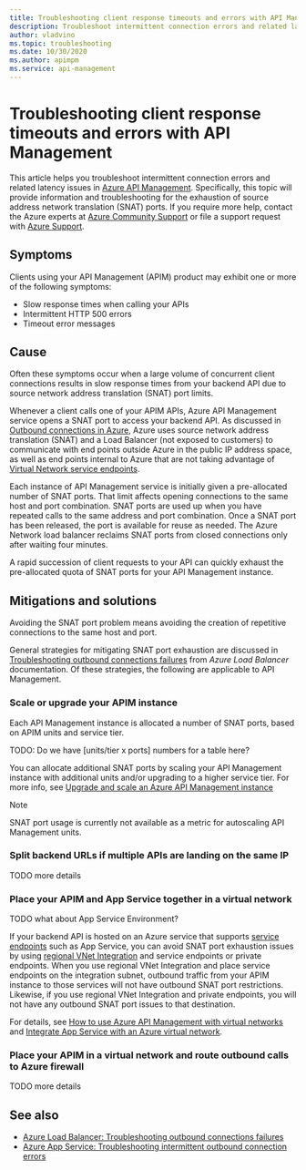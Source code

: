 ```yaml
---
title: Troubleshooting client response timeouts and errors with API Management
description: Troubleshoot intermittent connection errors and related latency issues in API Management
author: vladvino
ms.topic: troubleshooting
ms.date: 10/30/2020
ms.author: apimpm
ms.service: api-management
---
```


# Troubleshooting client response timeouts and errors with API Management

This article helps you troubleshoot intermittent connection errors and related latency issues in [Azure API Management](./api-management-key-concepts.md). Specifically, this topic will provide information and troubleshooting for the exhaustion of source address network translation (SNAT) ports. If you require more help, contact the Azure experts at [Azure Community Support](https://azure.microsoft.com/support/community/) or file a support request with [Azure Support](https://azure.microsoft.com/support/options/).

## Symptoms

Clients using your API Management (APIM) product may exhibit one or more of the following symptoms:

* Slow response times when calling your APIs
* Intermittent HTTP 500 errors
* Timeout error messages

## Cause

Often these symptoms occur when a large volume of concurrent client connections results in slow response times from your backend API due to source network address translation (SNAT) port limits.

Whenever a client calls one of your APIM APIs, Azure API Management service opens a SNAT port to access your backend API. As discussed in [Outbound connections in Azure](../load-balancer/load-balancer-outbound-connections.md), Azure uses source network address translation (SNAT) and a Load Balancer (not exposed to customers) to communicate with end points outside Azure in the public IP address space, as well as end points internal to Azure that are not taking advantage of [Virtual Network service endpoints](../virtual-network/virtual-network-service-endpoints-overview.md).

Each instance of API Management service is initially given a pre-allocated number of SNAT ports. That limit affects opening connections to the same host and port combination. SNAT ports are used up when you have repeated calls to the same address and port combination. Once a SNAT port has been released, the port is available for reuse as needed. The Azure Network load balancer reclaims SNAT ports from closed connections only after waiting four minutes.

A rapid succession of client requests to your API can quickly exhaust the pre-allocated quota of SNAT ports for your API Management instance.

## Mitigations and solutions

Avoiding the SNAT port problem means avoiding the creation of repetitive connections to the same host and port.

General strategies for mitigating SNAT port exhaustion are discussed in [Troubleshooting outbound connections failures](../load-balancer/troubleshoot-outbound-connection.md) from *Azure Load Balancer* documentation. Of these strategies, the following are applicable to API Management.

### Scale or upgrade your APIM instance

Each API Management instance is allocated a number of SNAT ports, based on APIM units and service tier.

TODO: Do we have [units/tier x ports] numbers for a table here?

You can allocate additional SNAT ports by scaling your API Management instance with additional units and/or upgrading to a higher service tier. For more info, see [Upgrade and scale an Azure API Management instance](upgrade-and-scale.md)

> [!NOTE]
> SNAT port usage is currently not available as a metric for autoscaling API Management units.

### Split backend URLs if multiple APIs are landing on the same IP

TODO more details

### Place your APIM and App Service together in a virtual network

TODO what about App Service Environment?

If your backend API is hosted on an Azure service that supports [service endpoints](../virtual-network/virtual-network-service-endpoints-overview.md) such as App Service, you can avoid SNAT port exhaustion issues by using [regional VNet Integration](./web-sites-integrate-with-vnet.md) and service endpoints or private endpoints. When you use regional VNet Integration and place service endpoints on the integration subnet, outbound traffic from your APIM instance to those services will not have outbound SNAT port restrictions. Likewise, if you use regional VNet Integration and private endpoints, you will not have any outbound SNAT port issues to that destination.

For details, see [How to use Azure API Management with virtual networks](api-management-using-with-vnet.md) and [Integrate App Service with an Azure virtual network](../app-service/web-sites-integrate-with-vnet.md).

### Place your APIM in a virtual network and route outbound calls to Azure firewall

TODO more details


## See also

* [Azure Load Balancer: Troubleshooting outbound connections failures](../load-balancer/troubleshoot-outbound-connection.md)
* [Azure App Service: Troubleshooting intermittent outbound connection errors](../app-service/troubleshoot-intermittent-outbound-connection-errors.md)
